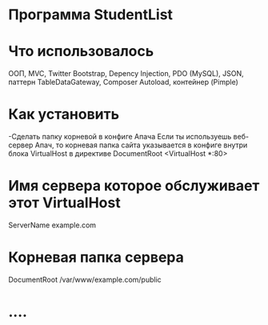 Программа StudentList
=========

Что использовалось
=========
ООП, MVC, Twitter Bootstrap, Depency Injection, PDO (MySQL), JSON, паттерн TableDataGateway, Composer Autoload, контейнер (Pimple)

Как установить
=========
-Сделать папку корневой в конфиге Апача
	Если ты используешь веб-сервер Апач, то корневая папка сайта указывается в конфиге внутри блока VirtualHost в директиве DocumentRoot
<VirtualHost *:80>
# Имя сервера которое обслуживает этот VirtualHost
ServerName example.com
# Корневая папка сервера
DocumentRoot /var/www/example.com/public
# ....